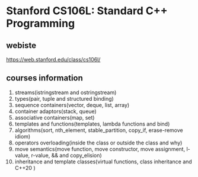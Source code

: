 # Stanford CS106L: Standard C++ Programming

## webiste

https://web.stanford.edu/class/cs106l/

## courses information

1. streams(istringstream and ostringstream)
2. types(pair, tuple and structured binding)
3. sequence containers(vector, deque, list, array)
4. container adaptors(stack, queue)
5. associative containers(map, set)
6. templates and functions(templates, lambda functions and bind)
7. algorithms(sort, nth_element, stable_partition, copy_if, erase-remove idiom)
8. operators overloading(inside the class or outside the class and why)
9. move semantics(move function, move constructor, move assignment, l-value, r-value, && and copy_elision)
10. inheritance and template classes(virtual functions, class inheritance and C++20 <concepts>)